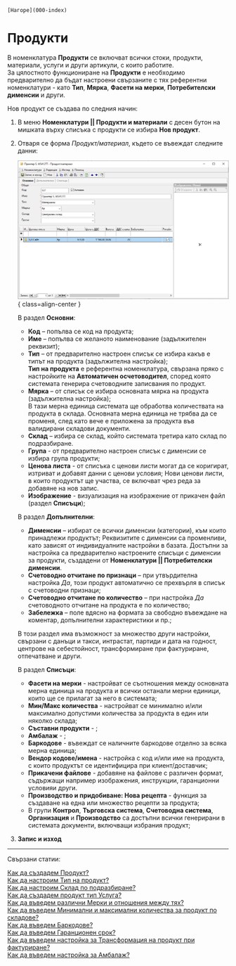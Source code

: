 ```{only} html
[Нагоре](000-index)
```

# Продукти

В номенклатура **Продукти** се включват всички стоки, продукти, материали, услуги и други артикули, с които работите.  
За цялостното функциониране на **Продукти** е необходимо предварително да бъдат настроени свързаните с тях референтни номенклатури - като **Тип**, **Мярка**, **Фасети на мерки**, **Потребителски дименсии** и други.  

Нов продукт се създава по следния начин:

 1) В меню **Номенклатури || Продукти и материали** с десен бутон на мишката върху списъка с продукти се избира **Нов продукт**.
    
 2) Отваря се форма *Продукт/материал*, където се въвеждат следните данни:
 
    ![Форма продукт](903-item-form1.png){ class=align-center }

    В раздел **Основни**:
    - **Код** – попълва се код на продукта;
    - **Име** – попълва се желаното наименование (задължителен реквизит);
    - **Тип** – от предварително настроен списък се избира какъв е типът на продукта (задължителна настройка);  
    **Тип на продукта** е референтна номенклатура, свързана пряко с настройките на **Автоматичен осчетоводител**, според която системата генерира счетоводните записвания по продукт.  
    - **Мярка** – от списък се избира основната мярка на продукта (задължителна настройка);  
    В тази мерна единица системата ще обработва количествата на продукта в склада. Основната мерна единица не трябва да се променя, след като вече е приложена за продукта във валидирани складови документи.
    - **Склад** – избира се склад, който системата третира като склад по подразбиране.  
    - **Група** - от предварително настроен списък с дименсии се избира група продукти;
    - **Ценова листа** - от списъка с ценови листи могат да се коригират, изтриват и добавят данни с ценови условия;
    Нови ценови листи, в които продуктът ще участва, се включват чрез реда за добавяне на нов запис. 
    - **Изображение** - визуализация на изображение от прикачен файл (раздел **Списъци**);

    В раздел **Допълнителни**:
    - **Дименсии** – избират се всички дименсии (категории), към които принадлежи продуктът;
    Реквизитите с дименсии са променливи, като зависят от индивидуалните настройки в базата. Достъпни за настройка са предварително настроените списъци с дименсии за продукти, създадени от **Номенклатури || Потребителски дименсии**.
    - **Счетоводно отчитане по признаци** – при утвърдителна настройка *Да*, този продукт автоматично се прехвърля в списък с счетоводни признаци;
    - **Счетоводно отчитане по количество** – при настройка *Да* счетоводното отчитане на продукта е по количество;
    - **Забележка** – поле вдясно на формата за свободно въвеждане на коментар, допълнителни характеристики и пр.;  

    В този раздел има възможност за множество други настройки, свързани с данъци и такси, интрастат, партиди и дата на годност, центрове на себестойност, трансформиране при фактуриране, отпечатване и други.  
    
    В раздел **Списъци**:
    - **Фасети на мерки** - настройват се съотношения между основната мерна единица на продукта и всички останали мерни единици, които ще се прилагат за него в системата;
    - **Мин/Макс количества** - настройват се минимално и/или максимално допустими количества за продукта в един или няколко склада;
    - **Съставни продукти** - ;
    - **Амбалаж** - ;
    - **Баркодове** - въвеждат се наличните баркодове отделно за всяка мерна единица;
    - **Вендор кодове/имена** - настройка с код и/или име на продукта, с които продуктът се идентифицира при клиент/доставчик;
    - **Прикачени файлове** - добавяне на файлове с различен формат, съдържащи например изображения, инструкции, гаранционни условияи други.
    - **Производство и придобиване: Нова рецепта** - функция за създаване на една или множество рецепти за продукта;
    - В групи **Контрол**, **Търговска система**, **Счетоводна система**, **Организация** и **Производство** са достъпни всички генерирани в системата документи, включващи избрания продукт;


 3)  **Запис и изход**  

___
Свързани статии:

[Как да създадем Продукт?](https://www.unicontsoft.com/cms/node/13)  
[Как да настроим Тип на продукт?](https://www.unicontsoft.com/cms/node/104)  
[Как да настроим Склад по подразбиране?](https://www.unicontsoft.com/cms/node/103)  
[Как да създадем продукт тип Услуга?](https://www.unicontsoft.com/cms/node/99)  
[Как да въведем различни Мерки и отношения между тях?](https://www.unicontsoft.com/cms/node/101)  
[Как да въведем Минимални и максимални количества за продукт по складове?](https://www.unicontsoft.com/cms/node/218)  
[Как да въведем Баркодове?](https://www.unicontsoft.com/cms/node/102)  
[Как да въведем Гаранционен срок?](https://www.unicontsoft.com/cms/node/113)  
[Как да въведем настройка за Трансформация на продукт при фактуриране?](https://www.unicontsoft.com/cms/node/105)  
[Как да въведем настройка за Амбалаж?](https://www.unicontsoft.com/cms/node/187)  